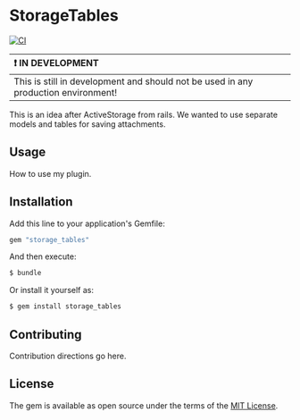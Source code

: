 # StorageTables
[![CI](https://github.com/payt/storage_tables/actions/workflows/ci.yml/badge.svg?branch=main)](https://github.com/payt/storage_tables/actions/workflows/ci.yml)

| :exclamation: IN DEVELOPMENT   |
|:-----------------------------------------|
| This is still in development and should not be used in any production environment! |

This is an idea after ActiveStorage from rails. We wanted to use separate models and tables for saving attachments.

## Usage
How to use my plugin.

## Installation
Add this line to your application's Gemfile:

```ruby
gem "storage_tables"
```

And then execute:
```bash
$ bundle
```

Or install it yourself as:
```bash
$ gem install storage_tables
```

## Contributing
Contribution directions go here.

## License
The gem is available as open source under the terms of the [MIT License](https://opensource.org/licenses/MIT).

